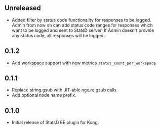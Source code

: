 ## Unreleased

- Added filter by status code functionality for responses to be logged.
Admin from now on can add status code ranges for responses which want to
be logged and sent to StatsD server. If Admin doesn't provide any status
code, all responses will be logged.

## 0.1.2

- Add workspace support with new metrics `status_count_per_workspace`

## 0.1.1

- Replace string.gsub with JIT-able ngx.re.gsub calls.
- Add optional node name prefix.

## 0.1.0

- Initial release of StatsD EE plugin for Kong.